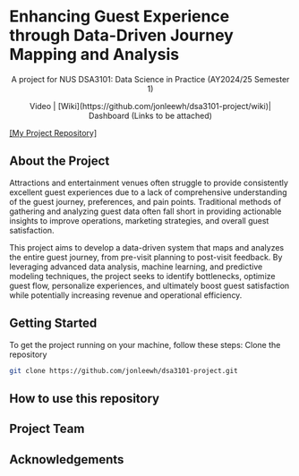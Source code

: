 # Enhancing Guest Experience through Data-Driven Journey Mapping and Analysis

<p style="text-align:center;">A project for NUS DSA3101: Data Science in Practice (AY2024/25 Semester 1)</p>

<p style="text-align:center;">Video | [Wiki](https://github.com/jonleewh/dsa3101-project/wiki)| Dashboard (Links to be attached)</p>

[[My Project Repository]](https://github.com/jonleewh/dsa3101-project/wiki)



## About the Project

Attractions and entertainment venues often struggle to provide consistently excellent guest experiences due to a lack of comprehensive understanding of the guest journey, preferences, and pain points. Traditional methods of gathering and analyzing guest data often fall short in providing actionable insights to improve operations, marketing strategies, and overall guest satisfaction.

This project aims to develop a data-driven system that maps and analyzes the entire guest journey, from pre-visit planning to post-visit feedback. By leveraging advanced data analysis, machine learning, and predictive modeling techniques, the project seeks to identify bottlenecks, optimize guest flow, personalize experiences, and ultimately boost guest satisfaction while potentially increasing revenue and operational efficiency.

## Getting Started
To get the project running on your machine, follow these steps:
Clone the repository
   ```sh
   git clone https://github.com/jonleewh/dsa3101-project.git
   ```



## How to use this repository




## Project Team





## Acknowledgements




